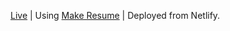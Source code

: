[Live](https://cv.inambe.dev) | Using [Make Resume](https://github.com/make-resume) | Deployed from Netlify.
